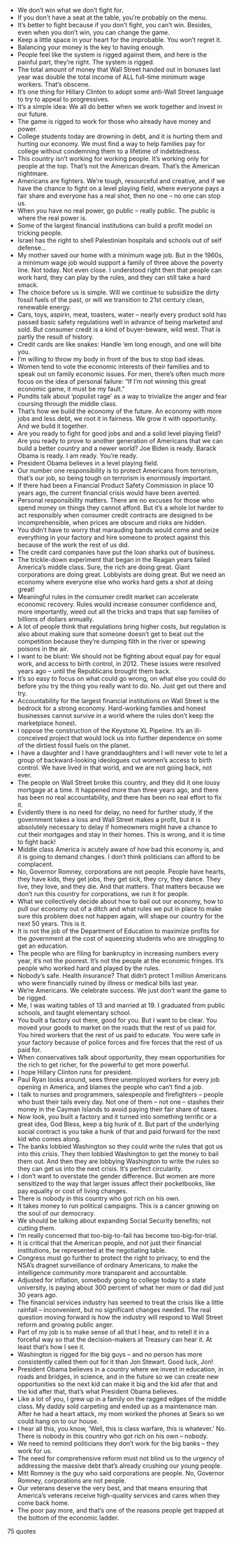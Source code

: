  - We don’t win what we don’t fight for.
 - If you don’t have a seat at the table, you’re probably on the menu.
 - It’s better to fight because if you don’t fight, you can’t win. Besides, even when you don’t win, you can change the game.
 - Keep a little space in your heart for the improbable. You won’t regret it.
 - Balancing your money is the key to having enough.
 - People feel like the system is rigged against them, and here is the painful part, they’re right. The system is rigged.
 - The total amount of money that Wall Street handed out in bonuses last year was double the total income of ALL full-time minimum wage workers. That’s obscene.
 - It’s one thing for Hillary Clinton to adopt some anti-Wall Street language to try to appeal to progressives.
 - It’s a simple idea: We all do better when we work together and invest in our future.
 - The game is rigged to work for those who already have money and power.
 - College students today are drowning in debt, and it is hurting them and hurting our economy. We must find a way to help families pay for college without condemning them to a lifetime of indebtedness.
 - This country isn’t working for working people. It’s working only for people at the top. That’s not the American dream. That’s the American nightmare.
 - Americans are fighters. We’re tough, resourceful and creative, and if we have the chance to fight on a level playing field, where everyone pays a fair share and everyone has a real shot, then no one – no one can stop us.
 - When you have no real power, go public – really public. The public is where the real power is.
 - Some of the largest financial institutions can build a profit model on tricking people.
 - Israel has the right to shell Palestinian hospitals and schools out of self defense...
 - My mother saved our home with a minimum wage job. But in the 1960s, a minimum wage job would support a family of three above the poverty line. Not today. Not even close. I understood right then that people can work hard, they can play by the rules, and they can still take a hard smack.
 - The choice before us is simple. Will we continue to subsidize the dirty fossil fuels of the past, or will we transition to 21st century clean, renewable energy.
 - Cars, toys, aspirin, meat, toasters, water – nearly every product sold has passed basic safety regulations well in advance of being marketed and sold. But consumer credit is a kind of buyer-beware, wild west. That is partly the result of history.
 - Credit cards are like snakes: Handle ’em long enough, and one will bite you.
 - I’m willing to throw my body in front of the bus to stop bad ideas.
 - Women tend to vote the economic interests of their families and to speak out on family economic issues. For men, there’s often much more focus on the idea of personal failure: “If I’m not winning this great economic game, it must be my fault.”
 - Pundits talk about ‘populist rage’ as a way to trivialize the anger and fear coursing through the middle class.
 - That’s how we build the economy of the future. An economy with more jobs and less debt, we root it in fairness. We grow it with opportunity. And we build it together.
 - Are you ready to fight for good jobs and and a solid level playing field? Are you ready to prove to another generation of Americans that we can build a better country and a newer world? Joe Biden is ready. Barack Obama is ready. I am ready. You’re ready.
 - President Obama believes in a level playing field.
 - Our number one responsibility is to protect Americans from terrorism, that’s our job, so being tough on terrorism is enormously important.
 - If there had been a Financial Product Safety Commission in place 10 years ago, the current financial crisis would have been averted.
 - Personal responsibility matters. There are no excuses for those who spend money on things they cannot afford. But it’s a whole lot harder to act responsibly when consumer credit contracts are designed to be incomprehensible, when prices are obscure and risks are hidden.
 - You didn’t have to worry that marauding bands would come and seize everything in your factory and hire someone to protect against this because of the work the rest of us did.
 - The credit card companies have put the loan sharks out of business.
 - The trickle-down experiment that began in the Reagan years failed America’s middle class. Sure, the rich are doing great. Giant corporations are doing great. Lobbyists are doing great. But we need an economy where everyone else who works hard gets a shot at doing great!
 - Meaningful rules in the consumer credit market can accelerate economic recovery. Rules would increase consumer confidence and, more importantly, weed out all the tricks and traps that sap families of billions of dollars annually.
 - A lot of people think that regulations bring higher costs, but regulation is also about making sure that someone doesn’t get to beat out the competition because they’re dumping filth in the river or spewing poisons in the air.
 - I want to be blunt: We should not be fighting about equal pay for equal work, and access to birth control, in 2012. These issues were resolved years ago – until the Republicans brought them back.
 - It’s so easy to focus on what could go wrong, on what else you could do before you try the thing you really want to do. No. Just get out there and try.
 - Accountability for the largest financial institutions on Wall Street is the bedrock for a strong economy. Hard-working families and honest businesses cannot survive in a world where the rules don’t keep the marketplace honest.
 - I oppose the construction of the Keystone XL Pipeline. It’s an ill-conceived project that would lock us into further dependence on some of the dirtiest fossil fuels on the planet.
 - I have a daughter and I have granddaughters and I will never vote to let a group of backward-looking ideologues cut women’s access to birth control. We have lived in that world, and we are not going back, not ever.
 - The people on Wall Street broke this country, and they did it one lousy mortgage at a time. It happened more than three years ago, and there has been no real accountability, and there has been no real effort to fix it.
 - Evidently there is no need for delay, no need for further study, if the government takes a loss and Wall Street makes a profit, but it is absolutely necessary to delay if homeowners might have a chance to cut their mortgages and stay in their homes. This is wrong, and it is time to fight back!
 - Middle class America is acutely aware of how bad this economy is, and it is going to demand changes. I don’t think politicians can afford to be complacent.
 - No, Governor Romney, corporations are not people. People have hearts, they have kids, they get jobs, they get sick, they cry, they dance. They live, they love, and they die. And that matters. That matters because we don’t run this country for corporations, we run it for people.
 - What we collectively decide about how to bail out our economy, how to pull our economy out of a ditch and what rules we put in place to make sure this problem does not happen again, will shape our country for the next 50 years. This is it.
 - It is not the job of the Department of Education to maximize profits for the government at the cost of squeezing students who are struggling to get an education.
 - The people who are filing for bankruptcy in increasing numbers every year, it’s not the poorest. It’s not the people at the economic fringes. It’s people who worked hard and played by the rules.
 - Nobody’s safe. Health insurance? That didn’t protect 1 million Americans who were financially ruined by illness or medical bills last year.
 - We’re Americans. We celebrate success. We just don’t want the game to be rigged.
 - Me, I was waiting tables of 13 and married at 19. I graduated from public schools, and taught elementary school.
 - You built a factory out there, good for you. But I want to be clear. You moved your goods to market on the roads that the rest of us paid for. You hired workers that the rest of us paid to educate. You were safe in your factory because of police forces and fire forces that the rest of us paid for.
 - When conservatives talk about opportunity, they mean opportunities for the rich to get richer, for the powerful to get more powerful.
 - I hope Hillary Clinton runs for president.
 - Paul Ryan looks around, sees three unemployed workers for every job opening in America, and blames the people who can’t find a job.
 - I talk to nurses and programmers, salespeople and firefighters – people who bust their tails every day. Not one of them – not one – stashes their money in the Cayman Islands to avoid paying their fair share of taxes.
 - Now look, you built a factory and it turned into something terrific or a great idea, God Bless, keep a big hunk of it. But part of the underlying social contract is you take a hunk of that and paid forward for the next kid who comes along.
 - The banks lobbied Washington so they could write the rules that got us into this crisis. They then lobbied Washington to get the money to bail them out. And then they are lobbying Washington to write the rules so they can get us into the next crisis. It’s perfect circularity.
 - I don’t want to overstate the gender difference. But women are more sensitized to the way that larger issues affect their pocketbooks, like pay equality or cost of living changes.
 - There is nobody in this country who got rich on his own.
 - It takes money to run political campaigns. This is a cancer growing on the soul of our democracy.
 - We should be talking about expanding Social Security benefits; not cutting them.
 - I’m really concerned that too-big-to-fail has become too-big-for-trial.
 - It is critical that the American people, and not just their financial institutions, be represented at the negotiating table.
 - Congress must go further to protect the right to privacy, to end the NSA’s dragnet surveillance of ordinary Americans, to make the intelligence community more transparent and accountable.
 - Adjusted for inflation, somebody going to college today to a state university, is paying about 300 percent of what her mom or dad did just 30 years ago.
 - The financial services industry has seemed to treat the crisis like a little rainfall – inconvenient, but no significant changes needed. The real question moving forward is how the industry will respond to Wall Street reform and growing public anger.
 - Part of my job is to make sense of all that I hear, and to retell it in a forceful way so that the decision-makers at Treasury can hear it. At least that’s how I see it.
 - Washington is rigged for the big guys – and no person has more consistently called them out for it than Jon Stewart. Good luck, Jon!
 - President Obama believes in a country where we invest in education, in roads and bridges, in science, and in the future so we can create new opportunities so the next kid can make it big and the kid afer that and the kid after that, that’s what President Obama believes.
 - Like a lot of you, I grew up in a family on the ragged edges of the middle class. My daddy sold carpeting and ended up as a maintenance man. After he had a heart attack, my mom worked the phones at Sears so we could hang on to our house.
 - I hear all this, you know, ‘Well, this is class warfare, this is whatever.’ No. There is nobody in this country who got rich on his own – nobody.
 - We need to remind politicians they don’t work for the big banks – they work for us.
 - The need for comprehensive reform must not blind us to the urgency of addressing the massive debt that’s already crushing our young people.
 - Mitt Romney is the guy who said corporations are people. No, Governor Romney, corporations are not people.
 - Our veterans deserve the very best, and that means ensuring that America’s veterans receive high-quality services and cares when they come back home.
 - The poor pay more, and that’s one of the reasons people get trapped at the bottom of the economic ladder.

75 quotes